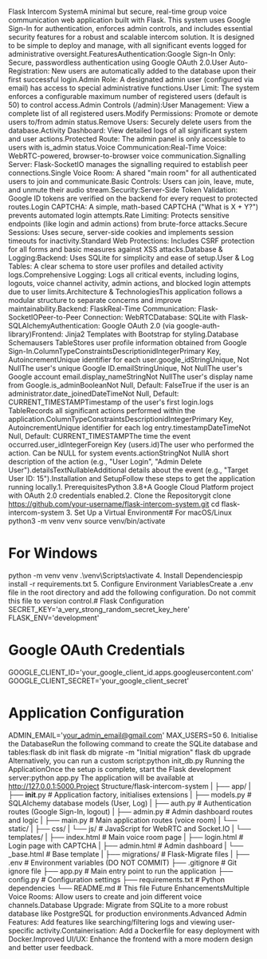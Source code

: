 Flask Intercom SystemA minimal but secure, real-time group voice communication web application built with Flask. This system uses Google Sign-In for authentication, enforces admin controls, and includes essential security features for a robust and scalable intercom solution. It is designed to be simple to deploy and manage, with all significant events logged for administrative oversight.FeaturesAuthentication:Google Sign-In Only: Secure, passwordless authentication using Google OAuth 2.0.User Auto-Registration: New users are automatically added to the database upon their first successful login.Admin Role: A designated admin user (configured via email) has access to special administrative functions.User Limit: The system enforces a configurable maximum number of registered users (default is 50) to control access.Admin Controls (/admin):User Management: View a complete list of all registered users.Modify Permissions: Promote or demote users to/from admin status.Remove Users: Securely delete users from the database.Activity Dashboard: View detailed logs of all significant system and user actions.Protected Route: The admin panel is only accessible to users with is_admin status.Voice Communication:Real-Time Voice: WebRTC-powered, browser-to-browser voice communication.Signalling Server: Flask-SocketIO manages the signalling required to establish peer connections.Single Voice Room: A shared "main room" for all authenticated users to join and communicate.Basic Controls: Users can join, leave, mute, and unmute their audio stream.Security:Server-Side Token Validation: Google ID tokens are verified on the backend for every request to protected routes.Login CAPTCHA: A simple, math-based CAPTCHA ("What is X + Y?") prevents automated login attempts.Rate Limiting: Protects sensitive endpoints (like login and admin actions) from brute-force attacks.Secure Sessions: Uses secure, server-side cookies and implements session timeouts for inactivity.Standard Web Protections: Includes CSRF protection for all forms and basic measures against XSS attacks.Database & Logging:Backend: Uses SQLite for simplicity and ease of setup.User & Log Tables: A clear schema to store user profiles and detailed activity logs.Comprehensive Logging: Logs all critical events, including logins, logouts, voice channel activity, admin actions, and blocked login attempts due to user limits.Architecture & TechnologiesThis application follows a modular structure to separate concerns and improve maintainability.Backend: FlaskReal-Time Communication: Flask-SocketIOPeer-to-Peer Connection: WebRTCDatabase: SQLite with Flask-SQLAlchemyAuthentication: Google OAuth 2.0 (via google-auth-library)Frontend: Jinja2 Templates with Bootstrap for styling.Database Schemausers TableStores user profile information obtained from Google Sign-In.ColumnTypeConstraintsDescriptionidIntegerPrimary Key, AutoincrementUnique identifier for each user.google_idStringUnique, Not NullThe user's unique Google ID.emailStringUnique, Not NullThe user's Google account email.display_nameStringNot NullThe user's display name from Google.is_adminBooleanNot Null, Default: FalseTrue if the user is an administrator.date_joinedDateTimeNot Null, Default: CURRENT_TIMESTAMPTimestamp of the user's first login.logs TableRecords all significant actions performed within the application.ColumnTypeConstraintsDescriptionidIntegerPrimary Key, AutoincrementUnique identifier for each log entry.timestampDateTimeNot Null, Default: CURRENT_TIMESTAMPThe time the event occurred.user_idIntegerForeign Key (users.id)The user who performed the action. Can be NULL for system events.actionStringNot NullA short description of the action (e.g., "User Login", "Admin Delete User").detailsTextNullableAdditional details about the event (e.g., "Target User ID: 15").Installation and SetupFollow these steps to get the application running locally.1. PrerequisitesPython 3.8+A Google Cloud Platform project with OAuth 2.0 credentials enabled.2. Clone the Repositorygit clone https://github.com/your-username/flask-intercom-system.git
cd flask-intercom-system
3. Set Up a Virtual Environment# For macOS/Linux
python3 -m venv venv
source venv/bin/activate

# For Windows
python -m venv venv
.\venv\Scripts\activate
4. Install Dependenciespip install -r requirements.txt
5. Configure Environment VariablesCreate a .env file in the root directory and add the following configuration. Do not commit this file to version control.# Flask Configuration
SECRET_KEY='a_very_strong_random_secret_key_here'
FLASK_ENV='development'

# Google OAuth Credentials
GOOGLE_CLIENT_ID='your_google_client_id.apps.googleusercontent.com'
GOOGLE_CLIENT_SECRET='your_google_client_secret'

# Application Configuration
ADMIN_EMAIL='your_admin_email@gmail.com'
MAX_USERS=50
6. Initialise the DatabaseRun the following command to create the SQLite database and tables:flask db init
flask db migrate -m "Initial migration"
flask db upgrade
Alternatively, you can run a custom script:python init_db.py
Running the ApplicationOnce the setup is complete, start the Flask development server:python app.py
The application will be available at http://127.0.0.1:5000.Project Structure/flask-intercom-system
|
├── app/
|   ├── __init__.py         # Application factory, initialises extensions
|   ├── models.py           # SQLAlchemy database models (User, Log)
|   ├── auth.py             # Authentication routes (Google Sign-In, logout)
|   ├── admin.py            # Admin dashboard routes and logic
|   ├── main.py             # Main application routes (voice room)
|   └── static/
|       ├── css/
|       └── js/               # JavaScript for WebRTC and Socket.IO
|   └── templates/
|       ├── index.html        # Main voice room page
|       ├── login.html        # Login page with CAPTCHA
|       ├── admin.html        # Admin dashboard
|       └── _base.html        # Base template
|
├── migrations/             # Flask-Migrate files
|
├── .env                    # Environment variables (DO NOT COMMIT)
├── .gitignore              # Git ignore file
├── app.py                  # Main entry point to run the application
├── config.py               # Configuration settings
├── requirements.txt        # Python dependencies
└── README.md               # This file
Future EnhancementsMultiple Voice Rooms: Allow users to create and join different voice channels.Database Upgrade: Migrate from SQLite to a more robust database like PostgreSQL for production environments.Advanced Admin Features: Add features like searching/filtering logs and viewing user-specific activity.Containerisation: Add a Dockerfile for easy deployment with Docker.Improved UI/UX: Enhance the frontend with a more modern design and better user feedback.

